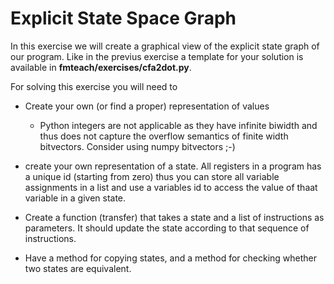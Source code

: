 

# Explicit State Space Graph  

In this exercise we will  create a graphical view of the
explicit state graph of our program. Like in the previus exercise a
template for your solution is available in
__fmteach/exercises/cfa2dot.py__.  

For solving this exercise you will need to
- Create your own (or find a proper)  representation of values 
  - Python integers are not  applicable as they have infinite
    biwidth and thus does not capture the overflow semantics of finite
    width bitvectors. Consider using numpy bitvectors ;-)
	
- create your own representation of a state. All registers in a program
  has a unique id (starting from zero) thus you can store all
  variable assignments in a list and use a variables id  to access the
  value of thaat variable in a given state. 
  
- Create a function (transfer) that takes a state and a list of instructions as
  parameters. It should update the state according to that sequence of
  instructions. 
  
- Have a method for copying states, and a method for checking whether
  two states are equivalent. 
